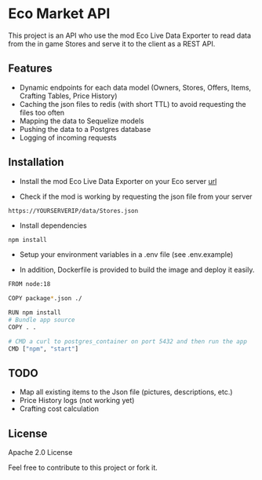 # Eco Market API

This project is an API who use the mod Eco Live Data Exporter to read  data from the in game Stores and serve it to the client as a REST API.


## Features
- Dynamic endpoints for each data model (Owners, Stores, Offers, Items, Crafting Tables, Price History)
- Caching the json files to redis (with short TTL) to avoid requesting the files too often
- Mapping the data to Sequelize models
- Pushing the data to a Postgres database
- Logging of incoming requests


## Installation

- Install the mod Eco Live Data Exporter on your Eco server [url](https://mod.io/g/eco/m/live-data-exporter)

- Check if the mod is working by requesting the json file from your server

`https://YOURSERVERIP/data/Stores.json`


- Install dependencies

```bash
npm install
```

- Setup your environment variables in a .env file (see .env.example)


- In addition, Dockerfile is provided to build the image and deploy it easily.

```bash
FROM node:18

COPY package*.json ./

RUN npm install
# Bundle app source
COPY . .

# CMD a curl to postgres_container on port 5432 and then run the app
CMD ["npm", "start"]

```

## TODO

- Map all existing items to the Json file (pictures, descriptions, etc.)
- Price History logs (not working yet)
- Crafting cost calculation


## License
Apache 2.0 License

Feel free to contribute to this project or fork it.
